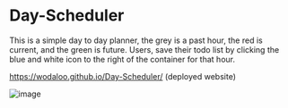 # Day-Scheduler

This is a simple day to day planner, the grey is a past hour, the red is current, and the green is future. Users, save their todo list by clicking the blue and white icon to the right of the container for that hour.

https://wodaloo.github.io/Day-Scheduler/ (deployed website)

![image](https://user-images.githubusercontent.com/119343529/217995458-dae815da-217e-449a-9a78-a567fdbc6121.png)

